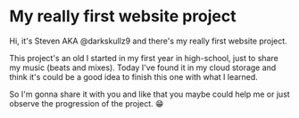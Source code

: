 # My really first website project
Hi, it's Steven AKA @darkskullz9 and there's my really first website project.

This project's an old I started in my first year in high-school, just to share my music (beats and mixes).
Today I've found it in my cloud storage and think it's could be a good idea to finish this one with what I learned.

So I'm gonna share it with you and like that you maybe could help me or just observe the progression of the project. 😁